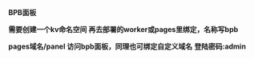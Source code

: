**BPB面板**


**需要创建一个kv命名空间
再去部署的worker或pages里绑定，名称写bpb**

**pages域名/panel 访问bpb面板，同理也可绑定自定义域名**
**登陆密码:admin**
